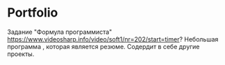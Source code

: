 # Portfolio
Задание "Формула программиста"
https://www.videosharp.info/video/soft1/nr=202/start=timer?
Небольшая программа , которая является резюме.
Содердит в себе другие проекты.
